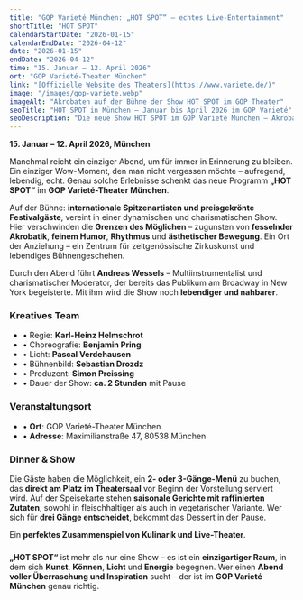 ```yaml
---
title: "GOP Varieté München: „HOT SPOT“ – echtes Live-Entertainment"
shortTitle: "HOT SPOT"
calendarStartDate: "2026-01-15"
calendarEndDate: "2026-04-12"
date: "2026-01-15"
endDate: "2026-04-12"
time: "15. Januar – 12. April 2026"
ort: "GOP Varieté-Theater München"
link: "[Offizielle Website des Theaters](https://www.variete.de/)"
image: "/images/gop-variete.webp"
imageAlt: "Akrobaten auf der Bühne der Show HOT SPOT im GOP Theater"
seoTitle: "HOT SPOT in München – Januar bis April 2026 im GOP Varieté"
seoDescription: "Die neue Show HOT SPOT im GOP Varieté München – Akrobatik, Musik, Humor und Kulinarik. Alle Infos zu Terminen, Tickets und Dinner vor der Vorstellung."
---
```


**15. Januar – 12. April 2026, München**

Manchmal reicht ein einziger Abend, um für immer in Erinnerung zu bleiben. Ein einziger Wow-Moment, den man nicht vergessen möchte – aufregend, lebendig, echt. Genau solche Erlebnisse schenkt das neue Programm **„HOT SPOT“** im **GOP Varieté-Theater München**.

Auf der Bühne: **internationale Spitzenartisten und preisgekrönte Festivalgäste**, vereint in einer dynamischen und charismatischen Show. Hier verschwinden die **Grenzen des Möglichen** – zugunsten von **fesselnder Akrobatik**, **feinem Humor**, **Rhythmus** und **ästhetischer Bewegung**. Ein Ort der Anziehung – ein Zentrum für zeitgenössische Zirkuskunst und lebendiges Bühnengeschehen.

Durch den Abend führt **Andreas Wessels** – Multiinstrumentalist und charismatischer Moderator, der bereits das Publikum am Broadway in New York begeisterte. Mit ihm wird die Show noch **lebendiger und nahbarer**.

### Kreatives Team

- • Regie: **Karl-Heinz Helmschrot**  
- • Choreografie: **Benjamin Pring**  
- • Licht: **Pascal Verdehausen**  
- • Bühnenbild: **Sebastian Drozdz**  
- • Produzent: **Simon Preissing**  
- • Dauer der Show: **ca. 2 Stunden** mit Pause

### Veranstaltungsort

- • **Ort**: GOP Varieté-Theater München  
- • **Adresse**: Maximilianstraße 47, 80538 München  

### Dinner & Show

Die Gäste haben die Möglichkeit, ein **2- oder 3-Gänge-Menü** zu buchen, das **direkt am Platz im Theatersaal** vor Beginn der Vorstellung serviert wird. Auf der Speisekarte stehen **saisonale Gerichte mit raffinierten Zutaten**, sowohl in fleischhaltiger als auch in vegetarischer Variante. Wer sich für **drei Gänge entscheidet**, bekommt das Dessert in der Pause.

Ein **perfektes Zusammenspiel von Kulinarik und Live-Theater**.

### 

**„HOT SPOT“** ist mehr als nur eine Show – es ist ein **einzigartiger Raum**, in dem sich **Kunst**, **Können**, **Licht** und **Energie** begegnen. Wer einen **Abend voller Überraschung und Inspiration** sucht – der ist im **GOP Varieté München** genau richtig.
